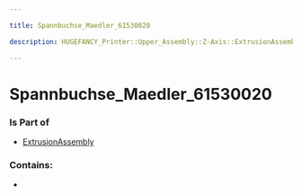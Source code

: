 ```yaml
---

title: Spannbuchse_Maedler_61530020

description: HUGEFANCY_Printer::Upper_Assembly::Z-Axis::ExtrusionAssembly::Spannbuchse_Maedler_61530020

---
```

# Spannbuchse_Maedler_61530020
<script>
    var geoarray = '{"Spannbuchse_Maedler_61530020": {}}';
</script>
<script>
    var basepath = '/assets/HUGEFANCY_Printer/Upper_Assembly/Z-Axis/ExtrusionAssembly/';
</script>
<link rel="stylesheet" href="/css/container.css">

<div id="container"></div>

<!-- these are the required scripts for the three.js scene -->
<script src="/lib/three.min.js"></script>
<script src="/lib/OrbitControls.js"></script>
<script src="/lib/RectAreaLightUniformsLib.js"></script>
<!-- this is your app's lib file -->
<script src="/lib/triceratops_app.js"></script>
### Is Part of
- [ExtrusionAssembly](../ExtrusionAssembly)  

### Contains:
- [](./Spannbuchse_Maedler_61530020/)

